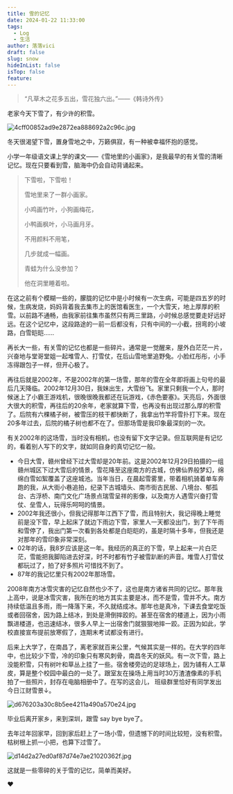 ```yaml
---
title: 雪的记忆
date: 2024-01-22 11:33:00
tags:
  - Log
  - 生活
author: 落落vici
draft: false
slug: snow
hideInList: false
isTop: false
feature:
---
```

> “凡草木之花多五出，雪花独六出。”——《韩诗外传》

老家今天下雪了，有少许的积雪。

![4cff00852ad9e2872ea888692a2c96c.jpg](https://img.hux.ink/image/2024/01/4cff00852ad9e2872ea888692a2c96c.jpg)

冬天很渴望下雪，置身雪地之中，万籁俱寂，有一种被幸福怀抱的感觉。

小学一年级语文课上学的课文——《雪地里的小画家》，是我最早的有关雪的清晰记忆。现在只要看到雪，脑海中仍会自动背诵起来。

>下雪啦，下雪啦！
>
>雪地里来了一群小画家。
>
>小鸡画竹叶，小狗画梅花，
>
>小鸭画枫叶，小马画月牙。
>
>不用颜料不用笔，
>
>几步就成一幅画。
>
>青蛙为什么没参加？
>
>他在洞里睡着啦。

在这之前有个模糊一些的，朦胧的记忆中是小时候有一次生病，可能是四五岁的时候，生病发烧，妈妈背着我去集市上的医馆看医生，一个大雪天，地上厚厚的积雪。以前路不通畅，由我家前往集市虽然只有两三里路，小时候总感觉要走好远好远。在这个记忆中，这段路途的一前一后都没有，只有中间的一小截，拐弯的小坡路，白雪皑皑……

再长大一些，有关雪的记忆也都是一些碎片。通常是一觉醒来，屋外白茫茫一片，兴奋地与堂哥堂姐一起堆雪人、打雪仗，在后山雪地里追野兔。小脸红彤彤，小手冻得跟包子一样，但开心极了。

再往后就是2002年，不是2002年的第一场雪，那年的雪在全年即将画上句号的最后几天降临。2002年12月30日，我妹出生，大雪纷飞。家里只剩我一个人，那时候迷上了小霸王游戏机，很晚很晚我都还在玩游戏，《赤色要塞》。天亮后，外面很大很大的积雪，再往后的20余年，老家就算下雪，也再没有出现过那么厚的积雪了。后院有六棵橘子树，被雪压的枝干都快断了，我拿出竹竿将雪扑打下来。现在20多年过去，后院的橘子树也都不在了。但那场雪是我印象最深刻的一次。

有关2002年的这场雪，当时没有相机，也没有留下文字记录。但互联网是有记忆的，看着别人写下的文字，就如同自身的真切记忆一般。
- 今日大雪，赣州曾经下过大雪却是20年前。这是2002年12月29日拍摄的一组赣州城区下过大雪后的情景，雪花降至这座南方的古城，仿佛仙界般梦幻，绵绵白雪如絮覆盖了这座城池。当年当日，在晨起雪雾里，带着相机骑着单车奔跑的我，从大街小巷追拍，纪录下古城墙头、南市街古民居、八境台、郁孤台、古浮桥、南门文化广场景点瑞雪呈祥的影像，以及南方人遇雪兴奋打雪仗、垒雪人，玩得乐呵呵的情景。
- 2002年我还很小，但我记得那年江西下了雪，而且特别大，我记得晚上睡觉前是没下雪，早上起床了就边下雨边下雪，家里人一天都没出门，到了下午雨和雪停了，我出门第一次看到各处都是白皑皑的，虽是时隔十多年，但我还是对那年的雪印象非常深刻。
- 02年的话，我8岁应该是这一年。我经历的真正的下雪，早上起来一片白茫茫，雪能把我脚陷进去好深，时不时都有竹子被雪趴断的声音。堆雪人打雪仗都玩过了，拍了好多照片可惜找不到了。
- 87年的我记忆里只有2002年那场雪。

2008年南方冰雪灾害的记忆自然也少不了，这也是南方诸省共同的记忆。那年我上高中，说是冰雪灾害，我所在的地方其实主要是冰，而不是雪，雪并不大。南方持续低温且多雨，雨一降落下来，不久就结成冰。那年也是真冷，下课去食堂吃饭或者回宿舍，因为路上结冰，到处是滑倒摔跤的。甚至在宿舍的楼道上，因为小雨飘进楼道，也迅速结冰，很多人早上一出宿舍门就狠狠地摔一跤。正因为如此，学校直接宣布提前放寒假了，连期末考试都没有进行。

后来上大学了，在南昌了，离老家就百来公里，气候其实是一样的。在大学的四年中，也比较少下雪，冷的印象只有寒风刺骨，南昌冬天的妖风。有一次下雪，路上没能积雪，只有树叶和草丛上挂了一些。宿舍楼旁边的足球场上，因为铺有人工草皮，算是整个校园中最白的一处了。跟室友在操场上用当时30万渣渣像素的手机拍了一些照片，封存在电脑相册中了。在写的这会儿， 班级群里恰好有同学发出今日江财雪景↓。

![d676203a30c8b5ee4211a490a570e24.jpg](https://img.hux.ink/image/2024/01/d676203a30c8b5ee4211a490a570e24.jpg)

毕业后离开家乡，来到深圳，跟雪 say bye bye了。

去年过年回家早，回到家后赶上了一场小雪，但遗憾下的时间比较短，没有积雪。枯树根上抓一小把，也算下过雪了。

![d14d2a27ed0af87d74e7ae21020362f.jpg](https://img.hux.ink/image/2024/01/d14d2a27ed0af87d74e7ae21020362f.jpg)

这就是一些零碎的关于雪的记忆，简单而美好。

❤